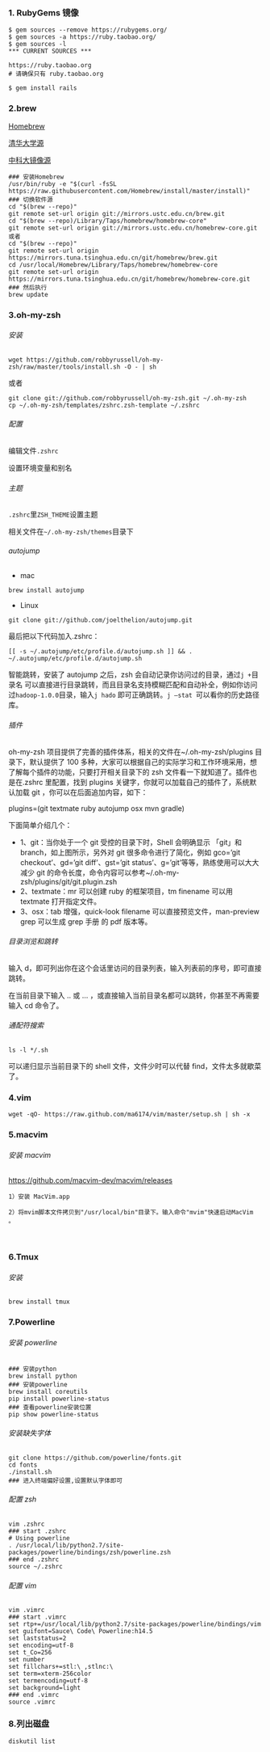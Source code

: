 ### 1. RubyGems 镜像

```shell
$ gem sources --remove https://rubygems.org/
$ gem sources -a https://ruby.taobao.org/
$ gem sources -l
*** CURRENT SOURCES ***

https://ruby.taobao.org
# 请确保只有 ruby.taobao.org
```

```shell
$ gem install rails
```

### 2.brew

[Homebrew](http://brew.sh/index_zh-cn.html)

[清华大学源](https://mirrors.tuna.tsinghua.edu.cn/help/homebrew/)

[中科大镜像源](http://mirrors.ustc.edu.cn)

```shell
### 安装Homebrew
/usr/bin/ruby -e "$(curl -fsSL https://raw.githubusercontent.com/Homebrew/install/master/install)"
### 切换软件源
cd "$(brew --repo)"
git remote set-url origin git://mirrors.ustc.edu.cn/brew.git
cd "$(brew --repo)/Library/Taps/homebrew/homebrew-core"
git remote set-url origin git://mirrors.ustc.edu.cn/homebrew-core.git
或者
cd "$(brew --repo)"
git remote set-url origin https://mirrors.tuna.tsinghua.edu.cn/git/homebrew/brew.git
cd /usr/local/Homebrew/Library/Taps/homebrew/homebrew-core
git remote set-url origin https://mirrors.tuna.tsinghua.edu.cn/git/homebrew/homebrew-core.git
### 然后执行
brew update
```

### 3.oh-my-zsh

###### 安装

```shell
wget https://github.com/robbyrussell/oh-my-zsh/raw/master/tools/install.sh -O - | sh
```

或者

```shell
git clone git://github.com/robbyrussell/oh-my-zsh.git ~/.oh-my-zsh
cp ~/.oh-my-zsh/templates/zshrc.zsh-template ~/.zshrc
```

###### 配置

编辑文件`.zshrc`

设置环境变量和别名

###### 主题

`.zshrc`里`ZSH_THEME`设置主题

相关文件在`~/.oh-my-zsh/themes`目录下

###### autojump

- mac

```shell
brew install autojump
```

- Linux

```shell
git clone git://github.com/joelthelion/autojump.git
```

最后把以下代码加入.zshrc：

```shell
[[ -s ~/.autojump/etc/profile.d/autojump.sh ]] && . ~/.autojump/etc/profile.d/autojump.sh
```

智能跳转，安装了 autojump 之后，zsh 会自动记录你访问过的目录，通过`j +`目录名 可以直接进行目录跳转，而且目录名支持模糊匹配和自动补全，例如你访问过`hadoop-1.0.0`目录，输入`j hado` 即可正确跳转。`j –stat `可以看你的历史路径库。

###### 插件

oh-my-zsh 项目提供了完善的插件体系，相关的文件在~/.oh-my-zsh/plugins 目录下，默认提供了 100 多种，大家可以根据自己的实际学习和工作环境采用，想了解每个插件的功能，只要打开相关目录下的 zsh 文件看一下就知道了。插件也是在.zshrc 里配置，找到 plugins 关键字，你就可以加载自己的插件了，系统默认加载 git ，你可以在后面追加内容，如下：

plugins=(git textmate ruby autojump osx mvn gradle)

下面简单介绍几个：

- 1、git：当你处于一个 git 受控的目录下时，Shell 会明确显示 「git」和 branch，如上图所示，另外对 git 很多命令进行了简化，例如 gco=’git checkout’、gd=’git diff’、gst=’git status’、g=’git’等等，熟练使用可以大大减少 git 的命令长度，命令内容可以参考~/.oh-my-zsh/plugins/git/git.plugin.zsh
- 2、textmate：mr 可以创建 ruby 的框架项目，tm finename 可以用 textmate 打开指定文件。
- 3、osx：tab 增强，quick-look filename 可以直接预览文件，man-preview grep 可以生成 grep 手册 的 pdf 版本等。

###### 目录浏览和跳转

输入 d，即可列出你在这个会话里访问的目录列表，输入列表前的序号，即可直接跳转。

在当前目录下输入 .. 或 … ，或直接输入当前目录名都可以跳转，你甚至不再需要输入 cd 命令了。

###### 通配符搜索

```shell
ls -l */.sh
```

可以递归显示当前目录下的 shell 文件，文件少时可以代替 find，文件太多就歇菜了。

### 4.vim

```shell
wget -qO- https://raw.github.com/ma6174/vim/master/setup.sh | sh -x
```

### 5.macvim

###### 安装 macvim

https://github.com/macvim-dev/macvim/releases

    1）安装 MacVim.app

    2）将mvim脚本文件拷贝到"/usr/local/bin"目录下。输入命令"mvim"快速启动MacVim 。

​

### 6.Tmux

###### 安装

```shell
brew install tmux
```

### 7.Powerline

###### 安装 powerline

```shell
### 安装python
brew install python
### 安装powerline
brew install coreutils
pip install powerline-status
### 查看powerline安装位置
pip show powerline-status
```

###### 安装缺失字体

```shell
git clone https://github.com/powerline/fonts.git
cd fonts
./install.sh
### 进入终端偏好设置,设置默认字体即可
```

###### 配置 zsh

```shell
vim .zshrc
### start .zshrc
# Using powerline
. /usr/local/lib/python2.7/site-packages/powerline/bindings/zsh/powerline.zsh
### end .zshrc
source ~/.zshrc
```

###### 配置 vim

```shell
vim .vimrc
### start .vimrc
set rtp+=/usr/local/lib/python2.7/site-packages/powerline/bindings/vim
set guifont=Sauce\ Code\ Powerline:h14.5
set laststatus=2
set encoding=utf-8
set t_Co=256
set number
set fillchars+=stl:\ ,stlnc:\
set term=xterm-256color
set termencoding=utf-8
set background=light
### end .vimrc
source .vimrc
```

### 8.列出磁盘

```shell
diskutil list
```
